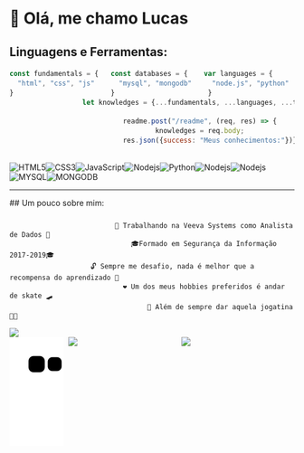 # :wave: Olá, me chamo Lucas
## Linguagens e Ferramentas:
```js
const fundamentals = {   const databases = {    var languages = {       let tools = {
  "html", "css", "js"      "mysql", "mongodb"     "node.js", "python"     "npm", "yarn"
}                        }                       }                       }
                  let knowledges = {...fundamentals, ...languages, ...tools, ...databases}

                            readme.post("/readme", (req, res) => {
                                    knowledges = req.body;
                            res.json({success: "Meus conhecimentos:"})}
                  
```
![HTML5](https://img.shields.io/badge/-HTML5-E34F26?style=flat-square&logo=html5&logoColor=white)![CSS3](https://img.shields.io/badge/-CSS3-1572B6?style=flat-square&logo=css3)![JavaScript](https://img.shields.io/badge/-JavaScript-black?style=flat-square&logo=javascript)![Nodejs](https://img.shields.io/badge/-Nodejs-339933?style=flat-square&logo=Node.js&logoColor=white)![Python](https://img.shields.io/badge/Python-14354C?style=flat-square&logo=python&logoColor=white)![Nodejs](https://img.shields.io/badge/-Npm-black?style=flat-square&logo=Npm&logoColor=black)![Nodejs](https://img.shields.io/badge/-Yarn-blue?style=flat-square&logo=Yarn&logoColor=black)![MYSQL](https://img.shields.io/badge/MySQL-00000F?flat-squaree&logo=mysql&logoColor=white)![MONGODB](https://img.shields.io/badge/MongoDB-4EA94B?style=flat-square&logo=mongodb&logoColor=white)
<hr>
## Um pouco sobre mim:




###
                              🔭 Trabalhando na Veeva Systems como Analista de Dados 🔭
                                  🎓Formado em Segurança da Informação 2017-2019🎓
                        🔓 Sempre me desafio, nada é melhor que a recompensa do aprendizado 🔑
                                ❤️ Um dos meus hobbies preferidos é andar de skate 🛹
                                      🏃 Além de sempre dar aquela jogatina 👨‍💻 
                                  
                                          

<a href="https://github.com/lcds97/">
  <img align="left" src="https://github-readme-stats.vercel.app/api/top-langs/?username=lcds97&langs_count=10&theme=jolly&layout=compact&include_all_commits=true" width=400/>
</a>
<a href="https://github.com/lcds97/">
  <img align="right" src="https://github-readme-stats.vercel.app/api?username=lcds97&show_icons=true&theme=jolly&hide=contribs,issues,stars" width=200 />
</a>
<a href="https://wakatime.com/@lcds97">
  <img align="right" src="https://github-readme-stats.vercel.app/api/wakatime?username=lcds97&theme=jolly"  width=200/>
</a>

</div>

                                 


<!--
**LCDS97/LCDS97** is a ✨ _special_ ✨ repository because its `README.md` (this file) appears on your GitHub profile.

Here are some ideas to get you started:

- 🔭 I’m currently working on ...
- 🌱 I’m currently learning ...
- 👯 I’m looking to collaborate on ...
- 🤔 I’m looking for help with ...
- 💬 Ask me about ...
- 📫 How to reach me: ...
- 😄 Pronouns: ...
- ⚡ Fun fact: ...
-->
![Snake animation](https://github.com/LCDS97/LCDS97/blob/output/github-contribution-grid-snake.svg)

